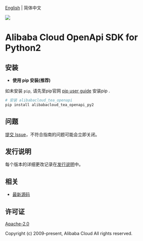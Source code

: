 [English](README.md) | 简体中文

![](https://aliyunsdk-pages.alicdn.com/icons/AlibabaCloud.svg)

# Alibaba Cloud OpenApi SDK for Python2


## 安装

- **使用 pip 安装(推荐)**

如未安装 `pip`, 请先至pip官网 [pip user guide](https://pip.pypa.io/en/stable/installing/ "pip User Guide") 安装pip .

```bash
# 安装 alibabacloud_tea_openapi
pip install alibabacloud_tea_openapi_py2
```


## 问题

[提交 Issue](https://github.com/aliyun/darabonba-openapi/issues/new)，不符合指南的问题可能会立即关闭。

## 发行说明
每个版本的详细更改记录在[发行说明](./ChangeLog.md)中。

## 相关
* [最新源码](https://github.com/aliyun/darabonba-openapi)

## 许可证
[Apache-2.0](http://www.apache.org/licenses/LICENSE-2.0)

Copyright (c) 2009-present, Alibaba Cloud All rights reserved.

